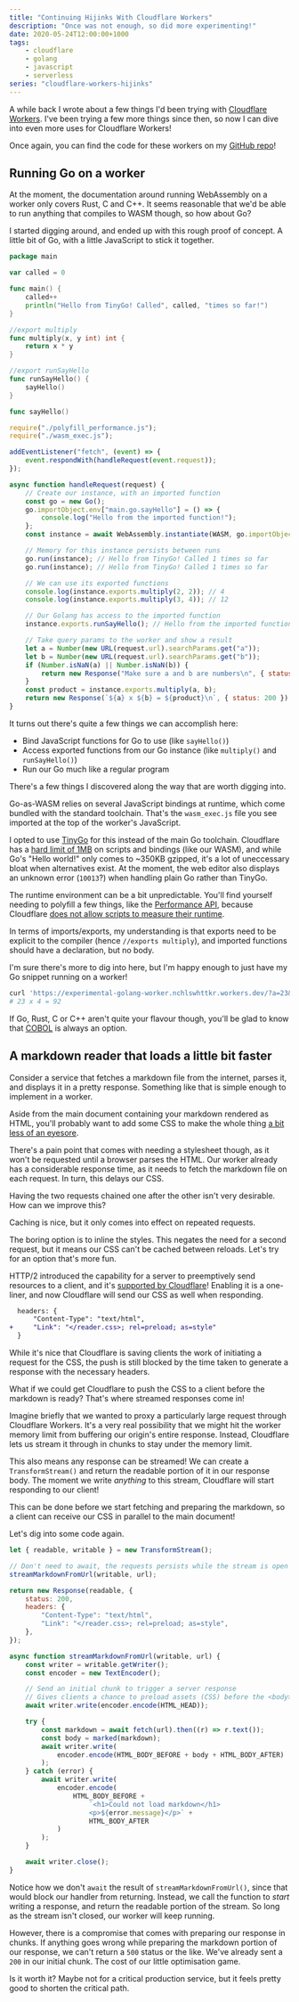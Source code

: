 ```yaml
---
title: "Continuing Hijinks With Cloudflare Workers"
description: "Once was not enough, so did more experimenting!"
date: 2020-05-24T12:00:00+1000
tags:
    - cloudflare
    - golang
    - javascript
    - serverless
series: "cloudflare-workers-hijinks"
---
```


A while back I wrote about a few things I'd been trying with [Cloudflare Workers](https://workers.dev/). I've been trying a few more things since then, so now I can dive into even more uses for Cloudflare Workers!

<!--more-->

Once again, you can find the code for these workers on my [GitHub repo](https://github.com/nchlswhttkr/)!

## Running Go on a worker

At the moment, the documentation around running WebAssembly on a worker only covers Rust, C and C++. It seems reasonable that we'd be able to run anything that compiles to WASM though, so how about Go?

I started digging around, and ended up with this rough proof of concept. A little bit of Go, with a little JavaScript to stick it together.

```go
package main

var called = 0

func main() {
    called++
    println("Hello from TinyGo! Called", called, "times so far!")
}

//export multiply
func multiply(x, y int) int {
    return x * y
}

//export runSayHello
func runSayHello() {
    sayHello()
}

func sayHello()
```

```js
require("./polyfill_performance.js");
require("./wasm_exec.js");

addEventListener("fetch", (event) => {
    event.respondWith(handleRequest(event.request));
});

async function handleRequest(request) {
    // Create our instance, with an imported function
    const go = new Go();
    go.importObject.env["main.go.sayHello"] = () => {
        console.log("Hello from the imported function!");
    };
    const instance = await WebAssembly.instantiate(WASM, go.importObject);

    // Memory for this instance persists between runs
    go.run(instance); // Hello from TinyGo! Called 1 times so far
    go.run(instance); // Hello from TinyGo! Called 1 times so far

    // We can use its exported functions
    console.log(instance.exports.multiply(2, 2)); // 4
    console.log(instance.exports.multiply(3, 4)); // 12

    // Our Golang has access to the imported function
    instance.exports.runSayHello(); // Hello from the imported function!

    // Take query params to the worker and show a result
    let a = Number(new URL(request.url).searchParams.get("a"));
    let b = Number(new URL(request.url).searchParams.get("b"));
    if (Number.isNaN(a) || Number.isNaN(b)) {
        return new Response("Make sure a and b are numbers\n", { status: 400 });
    }
    const product = instance.exports.multiply(a, b);
    return new Response(`${a} x ${b} = ${product}\n`, { status: 200 });
}
```

It turns out there's quite a few things we can accomplish here:

-   Bind JavaScript functions for Go to use (like `sayHello()`)
-   Access exported functions from our Go instance (like `multiply()` and `runSayHello()`)
-   Run our Go much like a regular program

There's a few things I discovered along the way that are worth digging into.

Go-as-WASM relies on several JavaScript bindings at runtime, which come bundled with the standard toolchain. That's the `wasm_exec.js` file you see imported at the top of the worker's JavaScript.

I opted to use [TinyGo](https://tinygo.org/) for this instead of the main Go toolchain. Cloudflare has a [hard limit of 1MB](https://developers.cloudflare.com/workers/about/limits/#script-size) on scripts and bindings (like our WASM), and while Go's "Hello world!" only comes to ~350KB gzipped, it's a lot of uneccessary bloat when alternatives exist. At the moment, the web editor also displays an unknown error (`10013`?) when handling plain Go rather than TinyGo.

The runtime environment can be a bit unpredictable. You'll find yourself needing to polyfill a few things, like the [Performance API](https://developer.mozilla.org/en-US/docs/Web/API/Performance), because Cloudflare [does not allow scripts to measure their runtime](https://developers.cloudflare.com/workers/about/security/).

In terms of imports/exports, my understanding is that exports need to be explicit to the compiler (hence `//exports multiply`), and imported functions should have a declaration, but no body.

I'm sure there's more to dig into here, but I'm happy enough to just have my Go snippet running on a worker!

```sh
curl 'https://experimental-golang-worker.nchlswhttkr.workers.dev/?a=23&b=4'
# 23 x 4 = 92
```

If Go, Rust, C or C++ aren't quite your flavour though, you'll be glad to know that [COBOL](https://blog.cloudflare.com/cloudflare-workers-now-support-cobol/) is always an option.

## A markdown reader that loads a little bit faster

Consider a service that fetches a markdown file from the internet, parses it, and displays it in a pretty response. Something like that is simple enough to implement in a worker.

Aside from the main document containing your markdown rendered as HTML, you'll probably want to add some CSS to make the whole thing [a bit less of an eyesore](http://bettermotherfuckingwebsite.com/).

There's a pain point that comes with needing a stylesheet though, as it won't be requested until a browser parses the HTML. Our worker already has a considerable response time, as it needs to fetch the markdown file on each request. In turn, this delays our CSS.

Having the two requests chained one after the other isn't very desirable. How can we improve this?

Caching is nice, but it only comes into effect on repeated requests.

The boring option is to inline the styles. This negates the need for a second request, but it means our CSS can't be cached between reloads. Let's try for an option that's more fun.

HTTP/2 introduced the capability for a server to preemptively send resources to a client, and it's [supported by Cloudflare](https://blog.cloudflare.com/announcing-support-for-http-2-server-push-2/)! Enabling it is a one-liner, and now Cloudflare will send our CSS as well when responding.

```diff
  headers: {
      "Content-Type": "text/html",
+     "Link": "</reader.css>; rel=preload; as=style"
  }
```

While it's nice that Cloudflare is saving clients the work of initiating a request for the CSS, the push is still blocked by the time taken to generate a response with the necessary headers.

What if we could get Cloudflare to push the CSS to a client before the markdown is ready? That's where streamed responses come in!

Imagine briefly that we wanted to proxy a particularly large request through Cloudflare Workers. It's a very real possibility that we might hit the worker memory limit from buffering our origin's entire response. Instead, Cloudflare lets us stream it through in chunks to stay under the memory limit.

This also means any response can be streamed! We can create a `TransformStream()` and return the readable portion of it in our response body. The moment we write _anything_ to this stream, Cloudflare will start responding to our client!

This can be done before we start fetching and preparing the markdown, so a client can receive our CSS in parallel to the main document!

Let's dig into some code again.

```js
let { readable, writable } = new TransformStream();

// Don't need to await, the requests persists while the stream is open
streamMarkdownFromUrl(writable, url);

return new Response(readable, {
    status: 200,
    headers: {
        "Content-Type": "text/html",
        "Link": "</reader.css>; rel=preload; as=style",
    },
});

async function streamMarkdownFromUrl(writable, url) {
    const writer = writable.getWriter();
    const encoder = new TextEncoder();

    // Send an initial chunk to trigger a server response
    // Gives clients a chance to preload assets (CSS) before the <body> arrives
    await writer.write(encoder.encode(HTML_HEAD));

    try {
        const markdown = await fetch(url).then((r) => r.text());
        const body = marked(markdown);
        await writer.write(
            encoder.encode(HTML_BODY_BEFORE + body + HTML_BODY_AFTER)
        );
    } catch (error) {
        await writer.write(
            encoder.encode(
                HTML_BODY_BEFORE +
                    `<h1>Could not load markdown</h1>
                    <p>${error.message}</p>` +
                    HTML_BODY_AFTER
            )
        );
    }

    await writer.close();
}
```

Notice how we don't `await` the result of `streamMarkdownFromUrl()`, since that would block our handler from returning. Instead, we call the function to _start_ writing a response, and return the readable portion of the stream. So long as the stream isn't closed, our worker will keep running.

However, there is a compromise that comes with preparing our response in chunks. If anything goes wrong while preparing the markdown portion of our response, we can't return a `500` status or the like. We've already sent a `200` in our initial chunk. The cost of our little optimisation game.

Is it worth it? Maybe not for a critical production service, but it feels pretty good to shorten the critical path.
